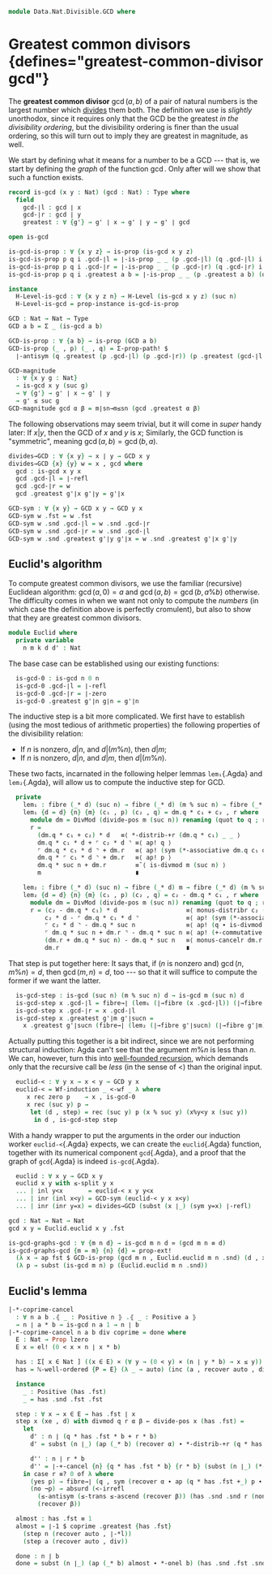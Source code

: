 <!--
```agda
open import 1Lab.Prelude

open import Data.Wellfounded.Properties
open import Data.Wellfounded.Base
open import Data.Nat.Properties
open import Data.Nat.Divisible
open import Data.Nat.DivMod
open import Data.Nat.Order
open import Data.Dec.Base
open import Data.Nat.Base
open import Data.Sum.Base
```
-->

```agda
module Data.Nat.Divisible.GCD where
```

# Greatest common divisors {defines="greatest-common-divisor gcd"}

The **greatest common divisor** $\gcd(a,b)$ of a pair of natural numbers
is the largest number which [divides] them both. The definition we use
is _slightly_ unorthodox, since it requires only that the GCD be the
greatest _in the divisibility ordering_, but the divisibility ordering
is finer than the usual ordering, so this will turn out to imply they
are greatest in magnitude, as well.

[divides]: Data.Nat.Divisible.html

We start by defining what it means for a number to be a GCD --- that is,
we start by defining the *graph* of the function $\gcd$. Only after will
we show that such a function exists.

```agda
record is-gcd (x y : Nat) (gcd : Nat) : Type where
  field
    gcd-∣l : gcd ∣ x
    gcd-∣r : gcd ∣ y
    greatest : ∀ {g'} → g' ∣ x → g' ∣ y → g' ∣ gcd

open is-gcd

is-gcd-is-prop : ∀ {x y z} → is-prop (is-gcd x y z)
is-gcd-is-prop p q i .gcd-∣l = ∣-is-prop _ _ (p .gcd-∣l) (q .gcd-∣l) i
is-gcd-is-prop p q i .gcd-∣r = ∣-is-prop _ _ (p .gcd-∣r) (q .gcd-∣r) i
is-gcd-is-prop p q i .greatest a b = ∣-is-prop _ _ (p .greatest a b) (q .greatest a b) i

instance
  H-Level-is-gcd : ∀ {x y z n} → H-Level (is-gcd x y z) (suc n)
  H-Level-is-gcd = prop-instance is-gcd-is-prop

GCD : Nat → Nat → Type
GCD a b = Σ _ (is-gcd a b)

GCD-is-prop : ∀ {a b} → is-prop (GCD a b)
GCD-is-prop (_ , p) (_ , q) = Σ-prop-path! $
  ∣-antisym (q .greatest (p .gcd-∣l) (p .gcd-∣r)) (p .greatest (gcd-∣l q) (gcd-∣r q))

GCD-magnitude
  : ∀ {x y g : Nat}
  → is-gcd x y (suc g)
  → ∀ {g'} → g' ∣ x → g' ∣ y
  → g' ≤ suc g
GCD-magnitude gcd α β = m∣sn→m≤sn (gcd .greatest α β)
```

The following observations may seem trivial, but it will come in _super_
handy later: If $x | y$, then the GCD of $x$ and $y$ is $x$; Similarly,
the GCD function is "symmetric", meaning $\gcd(a,b) = \gcd(b,a)$.

```agda
divides→GCD : ∀ {x y} → x ∣ y → GCD x y
divides→GCD {x} {y} w = x , gcd where
  gcd : is-gcd x y x
  gcd .gcd-∣l = ∣-refl
  gcd .gcd-∣r = w
  gcd .greatest g'∣x g'∣y = g'∣x

GCD-sym : ∀ {x y} → GCD x y → GCD y x
GCD-sym w .fst = w .fst
GCD-sym w .snd .gcd-∣l = w .snd .gcd-∣r
GCD-sym w .snd .gcd-∣r = w .snd .gcd-∣l
GCD-sym w .snd .greatest g'∣y g'∣x = w .snd .greatest g'∣x g'∣y
```

## Euclid's algorithm

To compute greatest common divisors, we use the familiar (recursive)
Euclidean algorithm: $\gcd(a,0) = a$ and $\gcd(a, b) = \gcd(b, a \% b)$
otherwise. The difficulty comes in when we want not only to compute the
_numbers_ (in which case the definition above is perfectly cromulent),
but also to show that they are greatest common divisors.

```agda
module Euclid where
  private variable
    n m k d d' : Nat
```

The base case can be established using our existing functions:

```agda
  is-gcd-0 : is-gcd n 0 n
  is-gcd-0 .gcd-∣l = ∣-refl
  is-gcd-0 .gcd-∣r = ∣-zero
  is-gcd-0 .greatest g'∣n g∣n = g'∣n
```

The inductive step is a bit more complicated. We first have to establish
(using the most tedious of arithmetic properties) the following
properties of the divisibility relation:

- If $n$ is nonzero, $d|n$, and $d|(m \% n)$, then $d|m$;
- If $n$ is nonzero, $d|n$, and $d|m$, then $d|(m \% n)$.

These two facts, incarnated in the following helper lemmas `lem₁`{.Agda}
and `lem₂`{.Agda}, will allow us to compute the inductive step for GCD.

```agda
  private
    lem₁ : fibre (_* d) (suc n) → fibre (_* d) (m % suc n) → fibre (_* d) m
    lem₁ {d = d} {n} {m} (c₁ , p) (c₂ , q) = dm.q * c₁ + c₂ , r where
      module dm = DivMod (divide-pos m (suc n)) renaming (quot to q ; rem to r)
      r =
        (dm.q * c₁ + c₂) * d   ≡⟨ *-distrib-+r (dm.q * c₁) _ _ ⟩
        dm.q * c₁ * d + ⌜ c₂ * d ⌝ ≡⟨ ap! q ⟩
        ⌜ dm.q * c₁ * d ⌝ + dm.r   ≡⟨ ap! (sym (*-associative dm.q c₁ d)) ⟩
        dm.q * ⌜ c₁ * d ⌝ + dm.r   ≡⟨ ap! p ⟩
        dm.q * suc n + dm.r        ≡˘⟨ is-divmod m (suc n) ⟩
        m                          ∎

    lem₂ : fibre (_* d) (suc n) → fibre (_* d) m → fibre (_* d) (m % suc n)
    lem₂ {d = d} {n} {m} (c₁ , p) (c₂ , q) = c₂ - dm.q * c₁ , r where
      module dm = DivMod (divide-pos m (suc n)) renaming (quot to q ; rem to r)
      r = (c₂ - dm.q * c₁) * d                   ≡⟨ monus-distribr c₂ (dm.q * c₁) d ⟩
          c₂ * d - ⌜ dm.q * c₁ * d ⌝             ≡⟨ ap! (sym (*-associative dm.q c₁ d) ∙ ap (dm.q *_) p) ⟩
          ⌜ c₂ * d ⌝ - dm.q * suc n              ≡⟨ ap! (q ∙ is-divmod m (suc n)) ⟩
          ⌜ dm.q * suc n + dm.r ⌝ - dm.q * suc n ≡⟨ ap! (+-commutative (dm.q * suc n) dm.r) ⟩
          (dm.r + dm.q * suc n) - dm.q * suc n   ≡⟨ monus-cancelr dm.r 0 (dm.q * suc n) ⟩
          dm.r                                   ∎
```

That step is put together here: It says that, if ($n$ is nonzero and)
$\gcd(n, m \% n) = d$, then $\gcd(m, n) = d$, too --- so that it will
suffice to compute the former if we want the latter.

```agda
  is-gcd-step : is-gcd (suc n) (m % suc n) d → is-gcd m (suc n) d
  is-gcd-step x .gcd-∣l = fibre→∣ (lem₁ (∣→fibre (x .gcd-∣l)) (∣→fibre (x .gcd-∣r)))
  is-gcd-step x .gcd-∣r = x .gcd-∣l
  is-gcd-step x .greatest g'∣m g'∣sucn =
    x .greatest g'∣sucn (fibre→∣ (lem₂ (∣→fibre g'∣sucn) (∣→fibre g'∣m)))
```

Actually putting this together is a bit indirect, since we are not
performing structural induction: Agda can't see that the argument $m \%
n$ is less than $n$. We can, however, turn this into [well-founded
recursion], which demands only that the recursive call be _less_ (in the
sense of $<$) than the original input.

[well-founded recursion]: Data.Wellfounded.Base.html

```agda
  euclid-< : ∀ y x → x < y → GCD y x
  euclid-< = Wf-induction _ <-wf _ λ where
     x rec zero p    → x , is-gcd-0
     x rec (suc y) p →
      let (d , step) = rec (suc y) p (x % suc y) (x%y<y x (suc y))
       in d , is-gcd-step step

```

With a handy wrapper to put the arguments in the order our induction
worker `euclid-<`{.Agda} expects, we can create the `euclid`{.Agda}
function, together with its numerical component `gcd`{.Agda}, and a
proof that the graph of `gcd`{.Agda} is indeed `is-gcd`{.Agda}.

```agda
  euclid : ∀ x y → GCD x y
  euclid x y with ≤-split y x
  ... | inl y<x       = euclid-< x y y<x
  ... | inr (inl x<y) = GCD-sym (euclid-< y x x<y)
  ... | inr (inr y=x) = divides→GCD (subst (x ∣_) (sym y=x) ∣-refl)

gcd : Nat → Nat → Nat
gcd x y = Euclid.euclid x y .fst

is-gcd-graphs-gcd : ∀ {m n d} → is-gcd m n d ≃ (gcd m n ≡ d)
is-gcd-graphs-gcd {m = m} {n} {d} = prop-ext!
  (λ x → ap fst $ GCD-is-prop (gcd m n , Euclid.euclid m n .snd) (d , x))
  (λ p → subst (is-gcd m n) p (Euclid.euclid m n .snd))
```

<!--
```agda
is-gcd-factor : ∀ x y n k .⦃ _ : Positive k ⦄ → is-gcd (x * k) (y * k) (n * k) → is-gcd x y n
is-gcd-factor x y n k p .gcd-∣l with (q , α) ← ∣→fibre (p .gcd-∣l) = fibre→∣ (q , *-injr k (q * n) x (sym (*-associative q n k) ∙ α))
is-gcd-factor x y n k p .gcd-∣r with (q , α) ← ∣→fibre (p .gcd-∣r) = fibre→∣ (q , *-injr k (q * n) y (sym (*-associative q n k) ∙ α))
is-gcd-factor x y n k p .greatest {g'} α β with (q , α) ← ∣→fibre α | (r , β) ← ∣→fibre β =
  ∣-*-cancelr {n = k} (p .greatest (fibre→∣ (q , *-associative q g' k ∙ ap (_* k) α)) (fibre→∣ (r , *-associative r g' k ∙ ap (_* k) β)))

gcd-factor : ∀ x y k → gcd (x * k) (y * k) ≡ gcd x y * k
gcd-factor x y zero = ap₂ gcd (*-zeror x) (*-zeror y) ∙ sym (*-zeror (gcd x y))
gcd-factor x y k@(suc _) = sym (k∣gcd .snd) ∙ ap (_* k) (sym (Equiv.to is-gcd-graphs-gcd d')) where
  k∣gcd = Euclid.euclid (x * k) (y * k) .snd .greatest {k} (∣-*r {k} {x}) (∣-*r {k} {y})

  d' : is-gcd x y (k∣gcd .fst)
  d' = is-gcd-factor x y (k∣gcd .fst) k (subst (is-gcd _ _) (sym (k∣gcd .snd)) (Euclid.euclid (x * k) (y * k) .snd))
```
-->

## Euclid's lemma

```agda
|-*-coprime-cancel
  : ∀ n a b .⦃ _ : Positive n ⦄ .⦃ _ : Positive a ⦄
  → n ∣ a * b → is-gcd n a 1 → n ∣ b
|-*-coprime-cancel n a b div coprime = done where
  E : Nat → Prop lzero
  E x = el! (0 < x × n ∣ x * b)

  has : Σ[ x ∈ Nat ] ((x ∈ E) × (∀ y → (0 < y) × (n ∣ y * b) → x ≤ y))
  has = ℕ-well-ordered {P = E} (λ _ → auto) (inc (a , recover auto , div))

  instance
    _ : Positive (has .fst)
    _ = has .snd .fst .fst

  step : ∀ x → x ∈ E → has .fst ∣ x
  step x (xe , d) with divmod q r α β ← divide-pos x (has .fst) =
    let
      d' : n ∣ (q * has .fst * b + r * b)
      d' = subst (n ∣_) (ap (_* b) (recover α) ∙ *-distrib-+r (q * has .fst) r b) d

      d'' : n ∣ r * b
      d'' = ∣-+-cancel {n} {q * has .fst * b} {r * b} (subst (n ∣_) (*-associative q (has .fst) b) (|-*l-pres {a = q} (has .snd .fst .snd))) d'
    in case r ≡? 0 of λ where
      (yes p) → fibre→∣ (q , sym (recover α ∙ ap (q * has .fst +_) p ∙ +-zeror (q * has .fst)))
      (no ¬p) → absurd (<-irrefl
        (≤-antisym (≤-trans ≤-ascend (recover β)) (has .snd .snd r (nonzero→positive ¬p , d'')))
        (recover β))

  almost : has .fst ≡ 1
  almost = ∣-1 $ coprime .greatest {has .fst}
    (step n (recover auto , ∣-*l))
    (step a (recover auto , div))

  done : n ∣ b
  done = subst (n ∣_) (ap (_* b) almost ∙ *-onel b) (has .snd .fst .snd)
```
